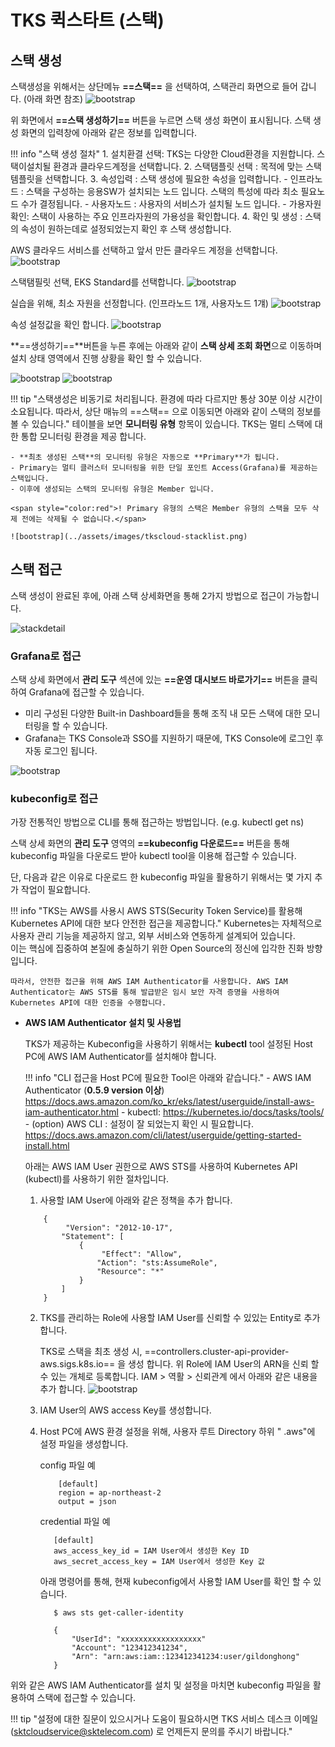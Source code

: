 # TKS 퀵스타트 (스택)

## **스택 생성**

스택생성을 위해서는 상단메뉴 **==스택==** 을 선택하여, 스택관리 화면으로 들어 갑니다. (아래 화면 참조)
![bootstrap](../assets/images/tkscloud-stack-1.png)


위 화면에서 **==스택 생성하기==** 버튼을 누르면 스택 생성 화면이 표시됩니다. 스택 생성 화면의 입력창에 아래와 같은 정보를 입력합니다.

!!! info "스택 생성 절차" 
    1. 설치환결 선택: TKS는 다양한 Cloud환경을 지원합니다. 스택이설치될 환경과 클라우드계정을 선택합니다.
    2. 스택탬플릿 선택 : 목적에 맞는 스택 템플릿을 선택합니다.
    3. 속성입력 : 스택 생성에 필요한 속성을 입력합니다.
        - 인프라노드 : 스택을 구성하는 응용SW가 설치되는 노드 입니다. 스택의 특성에 따라 최소 필요노드 수가 결정됩니다. 
        - 사용자노드 : 사용자의 서비스가 설치될 노드 입니다.
        - 가용자원 확인: 스택이 사용하는 주요 인프라자원의 가용성을 확인합니다.
    4. 확인 및 생성 : 스택의 속성이 원하는데로 설정되었는지 확인 후 스택 생성합니다.

AWS 클라우드 서비스를 선택하고 앞서 만든 클라우드 계정을 선택합니다.
![bootstrap](../assets/images/tkscloud-stack-2.png)

스택탬필릿 선택, EKS Standard를 선택합니다.
![bootstrap](../assets/images/tkscloud-stack-3.png)

실습을 위해, 최소 자원을 선정합니다. (인프라노드 1개, 사용자노드 1걔)
![bootstrap](../assets/images/tkscloud-stack-4.png)

속성 설정값을 확인 합니다.
![bootstrap](../assets/images/tkscloud-stack-5.png)

**==생성하기==**버튼을 누른 후에는 아래와 같이 **스택 상세 조회 화면**으로 이동하며 설치 상태 영역에서 진행 상황을 확인 할 수 있습니다.

![bootstrap](../assets/images/tkscloud-stack-6.png)
![bootstrap](../assets/images/tkscloud-stack-7.png)

!!! tip "스택생성은 비동기로 처리됩니다. 환경에 따라 다르지만 통상 30분 이상 시간이 소요됩니다. 따라서, 상단 매뉴의 ==스택== 으로 이동되면 아래와 같이 스택의 정보를 볼 수 있습니다."
    테이블을 보면 **모니터링 유형** 항목이 있습니다. TKS는 멀티 스택에 대한 통합 모니터링 환경을 제공 합니다. 
    
    - **최초 생성된 스택**의 모니터링 유형은 자동으로 **Primary**가 됩니다.
    - Primary는 멀티 클러스터 모니터링을 위한 단일 포인트 Access(Grafana)를 제공하는 스택입니다. 
    - 이후에 생성되는 스택의 모니터링 유형은 Member 입니다.  
    
    <span style="color:red">! Primary 유형의 스택은 Member 유형의 스택을 모두 삭제 전에는 삭제될 수 없습니다.</span>   

    ![bootstrap](../assets/images/tkscloud-stacklist.png)

## **스택 접근**

스택 생성이 완료된 후에, 아래 스택 상세화면을 통해 2가지 방법으로 접근이 가능합니다.

![stackdetail](../assets/images/tkscloud-stackdetail.png)

### **Grafana로 접근**

스택 상세 화면에서 **관리 도구** 섹션에 있는 **==운영 대시보드 바로가기==** 버튼을 클릭하여 Grafana에 접근할 수 있습니다. 

- 미리 구성된 다양한 Built-in Dashboard들을 통해 조직 내 모든 스택에 대한 모니터링을 할 수 있습니다. 
- Grafana는 TKS Console과 SSO를 지원하기 때문에, TKS Console에 로그인 후 자동 로그인 됩니다.
  
![bootstrap](../assets/images/tks-grafana.png)

### **kubeconfig로 접근**

가장 전통적인 방법으로 CLI를 통해 접근하는 방법입니다. (e.g. kubectl get ns)
    
스택 상세 화면의 **관리 도구** 영역의 **==kubeconfig 다운로드==** 버튼을 통해 kubeconfig 파일을 다운로드 받아 kubectl tool을 이용해 접근할 수 있습니다.

단, 다음과 같은 이유로 다운로드 한 kubeconfig 파일을 활용하기 위해서는 몇 가지 추가 작업이 필요합니다.

!!! info "TKS는 AWS를 사용시 AWS STS(Security Token Service)를 활용해 Kubernetes API에 대한 보다 안전한 접근을 제공합니다."
    Kubernetes는 자체적으로 사용자 관리 기능을 제공하지 않고, 외부 서비스와 연동하게 설계되어 있습니다. 
    <br> 이는 핵심에 집중하여 본질에 충실하기 위한 Open Source의 정신에 입각한 진화 방향입니다. 
        
    따라서, 안전한 접근을 위해 AWS IAM Authenticator를 사용합니다. AWS IAM Authenticator는 AWS STS를 통해 발급받은 임시 보안 자격 증명을 사용하여 Kubernetes API에 대한 인증을 수행합니다.
        
- **AWS IAM Authenticator 설치 및 사용법**
        
    TKS가 제공하는 Kubeconfig을 사용하기 위해서는 **kubectl** tool 설정된 Host PC에 AWS IAM Authenticator를 설치해야 합니다.   

    !!! info "CLI 접근을 Host PC에 필요한 Tool은 아래와 같습니다."
        - AWS IAM Authenticator (**0.5.9 version 이상**)   
            <a href="https://docs.aws.amazon.com/ko_kr/eks/latest/userguide/install-aws-iam-authenticator.html" target="_blank"> https://docs.aws.amazon.com/ko_kr/eks/latest/userguide/install-aws-iam-authenticator.html</a>
        - kubectl: 
            <a href="https://kubernetes.io/docs/tasks/tools/" target="_blank">https://kubernetes.io/docs/tasks/tools/</a>
        - (option) AWS CLI : 설정이 잘 되었는지 확인 시 필요합니다.   
            <a href="https://docs.aws.amazon.com/cli/latest/userguide/getting-started-install.html" target="_blank">https://docs.aws.amazon.com/cli/latest/userguide/getting-started-install.html</a>

    아래는 AWS IAM User 권한으로 AWS STS를 사용하여 Kubernetes API (kubectl)를 사용하기 위한 절차입니다.
      
    1. 사용할 IAM User에 아래와 같은 정책을 추가 합니다.   
    ```
        {
             "Version": "2012-10-17",
            "Statement": [     
                {
                     "Effect": "Allow",
                    "Action": "sts:AssumeRole",
                    "Resource": "*"
                }
            ]      
        } 
    ```
    2. TKS를 관리하는 Role에 사용할 IAM User를 신뢰할 수 있있는 Entity로 추가합니다.

        TKS로 스택을 최초 생성 시, ==controllers.cluster-api-provider-aws.sigs.k8s.io== 을 생성 합니다.
        위 Role에 IAM User의 ARN을 신뢰 할 수 있는 개체로 등록합니다.
        IAM > 역활 > 신뢰관계 에서 아래와 같은 내용을 추가 합니다.
        ![bootstrap](../assets/images/aws-assumerole-trust.png)

    3. IAM User의 AWS access Key를 생성합니다.
    4. Host PC에 AWS 환경 설정을 위해, 사용자 루트 Directory 하위 " .aws"에 설정 파일을 생성합니다.
            
        config 파일 예

        ```
            [default]
            region = ap-northeast-2
            output = json
        ```

        credential 파일 예

        ```
           [default]
           aws_access_key_id = IAM User에서 생성한 Key ID
           aws_secret_access_key = IAM User에서 생성한 Key 값
        ```

        아래 명령어를 통해, 현재 kubeconfig에서 사용할 IAM User를 확인 할 수 있습니다.

        ```
           $ aws sts get-caller-identity

           {
               "UserId": "xxxxxxxxxxxxxxxxxx"
               "Account": "123412341234",
               "Arn": "arn:aws:iam::123412341234:user/gildonghong"
           }
        ```

위와 같은 AWS IAM Authenticator를 설치 및 설정을 마치면 kubeconfig 파일을 활용하여 스택에 접근할 수 있습니다.

!!! tip "설정에 대한 질문이 있으시거나 도움이 필요하시면 TKS 서비스 데스크 이메일 (<sktcloudservice@sktelecom.com>) 로 언제든지 문의를 주시기 바랍니다."
